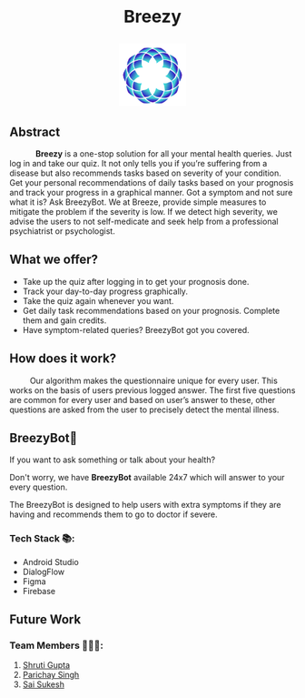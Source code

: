 # <p align="center" style="font-size:30px;">Breezy</p>

<p align="center"><img src="https://github.com/Parichay-Singh/Breezy/blob/main/app/src/main/res/drawable/circlebreezy.png" height="110px"/></p>

## Abstract 

&emsp;&emsp;&emsp; **Breezy** is a one-stop solution for all your mental health queries. Just log in and take our quiz. It not only tells you if you’re suffering from a disease but also recommends tasks based on  severity of your condition. Get your personal recommendations of daily tasks based on your prognosis and track your progress in a graphical manner. Got a symptom and not sure what it is? Ask BreezyBot. 
We at Breeze, provide simple measures to mitigate the problem if the severity is low. If we detect high severity, we advise the users to not self-medicate and seek help from a professional psychiatrist or psychologist. 

## What we offer?

 - Take up the quiz after logging in to get your prognosis done.
 - Track your day-to-day progress graphically.
 - Take the quiz again whenever you want.
 - Get daily task recommendations based on your prognosis. Complete them and gain credits.
 - Have symptom-related queries? BreezyBot got you covered.

## How does it work?

&emsp; &emsp; Our algorithm makes the questionnaire unique for every user. This works on the basis of users previous logged answer. The first five questions are common for every user and based on user’s answer to these, other questions are asked from the user to precisely detect the mental illness. 

## BreezyBot🤖

If you want to ask something or talk about your health?

Don't worry, we have **BreezyBot** available 24x7 which will answer to your every question.

The BreezyBot is designed to help users with extra symptoms if they are having and recommends them to go to doctor if severe.

### **Tech Stack 📚:**

- Android Studio
- DialogFlow
- Figma
- Firebase

## Future Work

### **Team Members 👨🏻‍💻:**

1. [Shruti Gupta](https://github.com/shruti8301)
2. [Parichay Singh](https://github.com/Parichay-Singh)
3. [Sai Sukesh](https://github.com/saisukesh04)
